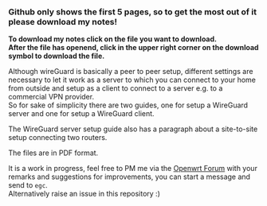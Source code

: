 ### Github only shows the first 5 pages, so to get the most out of it please download my notes!  

**To download my notes click on the file you want to download.  
After the file has openend, click in the upper right corner on the download symbol to download the file.**

Although wireGuard is basically a peer to peer setup, different settings are necessary to let it work as a server to which you can connect to your home from outside and setup as a client to connect to a server e.g. to a commercial VPN provider.  
So for sake of simplicity there are two guides, one for setup a WireGuard server and one for setup a WireGuard client.  
  
The WireGuard server setup guide also has a paragraph about a site-to-site setup connecting two routers.  

The files are in PDF format.   

It is a work in progress, feel free to PM me via the [Openwrt Forum](https://forum.openwrt.org/) with your remarks and suggestions for improvements, you can start a message and send to `egc`.   
Alternatively raise an issue in this repository :)
  
